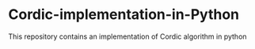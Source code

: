 # Cordic-implementation-in-Python
This repository contains an implementation of Cordic algorithm in python
